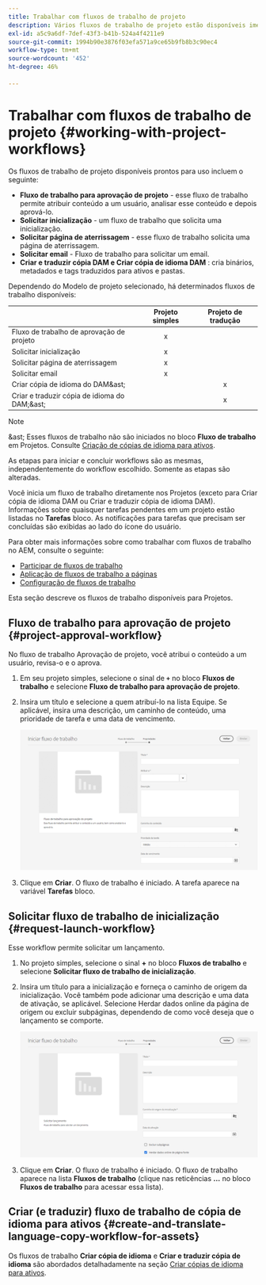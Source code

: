 ```yaml
---
title: Trabalhar com fluxos de trabalho de projeto
description: Vários fluxos de trabalho de projeto estão disponíveis imediatamente.
exl-id: a5c9a6df-7def-43f3-b41b-524a4f4211e9
source-git-commit: 1994b90e3876f03efa571a9ce65b9fb8b3c90ec4
workflow-type: tm+mt
source-wordcount: '452'
ht-degree: 46%

---
```


# Trabalhar com fluxos de trabalho de projeto {#working-with-project-workflows}

Os fluxos de trabalho de projeto disponíveis prontos para uso incluem o seguinte:

* **Fluxo de trabalho para aprovação de projeto** - esse fluxo de trabalho permite atribuir conteúdo a um usuário, analisar esse conteúdo e depois aprová-lo.
* **Solicitar inicialização** - um fluxo de trabalho que solicita uma inicialização.
* **Solicitar página de aterrissagem** - esse fluxo de trabalho solicita uma página de aterrissagem.
* **Solicitar email** - Fluxo de trabalho para solicitar um email.
* **Criar e traduzir cópia DAM e Criar cópia de idioma DAM** : cria binários, metadados e tags traduzidos para ativos e pastas.

Dependendo do Modelo de projeto selecionado, há determinados fluxos de trabalho disponíveis:

|   | **Projeto simples** | **Projeto de tradução** |
|---|:-:|:-:|
| Fluxo de trabalho de aprovação de projeto | x |  |
| Solicitar inicialização | x |  |
| Solicitar página de aterrissagem | x |  |
| Solicitar email | x | |
| Criar cópia de idioma do DAM&amp;ast; |  | x |
| Criar e traduzir cópia de idioma do DAM;&amp;ast; |   | x |

>[!NOTE]
>
>&amp;ast; Esses fluxos de trabalho não são iniciados no bloco **Fluxo de trabalho** em Projetos. Consulte [Criação de cópias de idioma para ativos](/help/sites-cloud/administering/translation/managing-projects.md).

As etapas para iniciar e concluir workflows são as mesmas, independentemente do workflow escolhido. Somente as etapas são alteradas.

Você inicia um fluxo de trabalho diretamente nos Projetos (exceto para Criar cópia de idioma DAM ou Criar e traduzir cópia de idioma DAM). Informações sobre quaisquer tarefas pendentes em um projeto estão listadas no **Tarefas** bloco. As notificações para tarefas que precisam ser concluídas são exibidas ao lado do ícone do usuário.

Para obter mais informações sobre como trabalhar com fluxos de trabalho no AEM, consulte o seguinte:

* [Participar de fluxos de trabalho](/help/sites-cloud/authoring/workflows/participating.md)
* [Aplicação de fluxos de trabalho a páginas](/help/sites-cloud/authoring/workflows/applying.md)
* [Configuração de fluxos de trabalho](/help/sites-cloud/administering/workflows-administering.md)

Esta seção descreve os fluxos de trabalho disponíveis para Projetos.

## Fluxo de trabalho para aprovação de projeto {#project-approval-workflow}

No fluxo de trabalho Aprovação de projeto, você atribui o conteúdo a um usuário, revisa-o e o aprova.

1. Em seu projeto simples, selecione o sinal de **`+`** no bloco **Fluxos de trabalho** e selecione **Fluxo de trabalho para aprovação de projeto**.
1. Insira um título e selecione a quem atribuí-lo na lista Equipe. Se aplicável, insira uma descrição, um caminho de conteúdo, uma prioridade de tarefa e uma data de vencimento.

   ![Solicitar aprovação](/help/sites-cloud/authoring/assets/projects-approval.png)

1. Clique em **Criar**. O fluxo de trabalho é iniciado. A tarefa aparece na variável **Tarefas** bloco.

## Solicitar fluxo de trabalho de inicialização {#request-launch-workflow}

Esse workflow permite solicitar um lançamento.

1. No projeto simples, selecione o sinal **+** no bloco **Fluxos de trabalho** e selecione **Solicitar fluxo de trabalho de inicialização**.
1. Insira um título para a inicialização e forneça o caminho de origem da inicialização. Você também pode adicionar uma descrição e uma data de ativação, se aplicável. Selecione Herdar dados online da página de origem ou excluir subpáginas, dependendo de como você deseja que o lançamento se comporte.

   ![Solicitar inicialização](/help/sites-cloud/authoring/assets/projects-request-launch.png)

1. Clique em **Criar**. O fluxo de trabalho é iniciado. O fluxo de trabalho aparece na lista **Fluxos de trabalho** (clique nas reticências **...** no bloco **Fluxos de trabalho** para acessar essa lista).

## Criar (e traduzir) fluxo de trabalho de cópia de idioma para ativos {#create-and-translate-language-copy-workflow-for-assets}

Os fluxos de trabalho **Criar cópia de idioma** e **Criar e traduzir cópia de idioma** são abordados detalhadamente na seção [Criar cópias de idioma para ativos](/help/assets/translate-assets.md).
